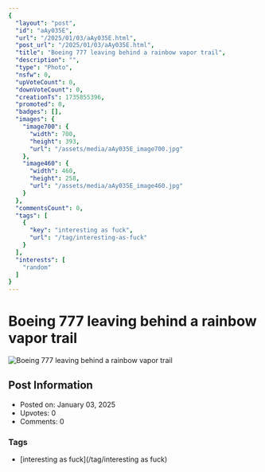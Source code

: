 ```yaml
---
{
  "layout": "post",
  "id": "aAy035E",
  "url": "/2025/01/03/aAy035E.html",
  "post_url": "/2025/01/03/aAy035E.html",
  "title": "Boeing 777 leaving behind a rainbow vapor trail",
  "description": "",
  "type": "Photo",
  "nsfw": 0,
  "upVoteCount": 0,
  "downVoteCount": 0,
  "creationTs": 1735855396,
  "promoted": 0,
  "badges": [],
  "images": {
    "image700": {
      "width": 700,
      "height": 393,
      "url": "/assets/media/aAy035E_image700.jpg"
    },
    "image460": {
      "width": 460,
      "height": 258,
      "url": "/assets/media/aAy035E_image460.jpg"
    }
  },
  "commentsCount": 0,
  "tags": [
    {
      "key": "interesting as fuck",
      "url": "/tag/interesting-as-fuck"
    }
  ],
  "interests": [
    "random"
  ]
}
---
```


# Boeing 777 leaving behind a rainbow vapor trail

![Boeing 777 leaving behind a rainbow vapor trail](/assets/media/aAy035E_image700.jpg)

## Post Information

- Posted on: January 03, 2025
- Upvotes: 0
- Comments: 0

### Tags

- [interesting as fuck](/tag/interesting as fuck)
